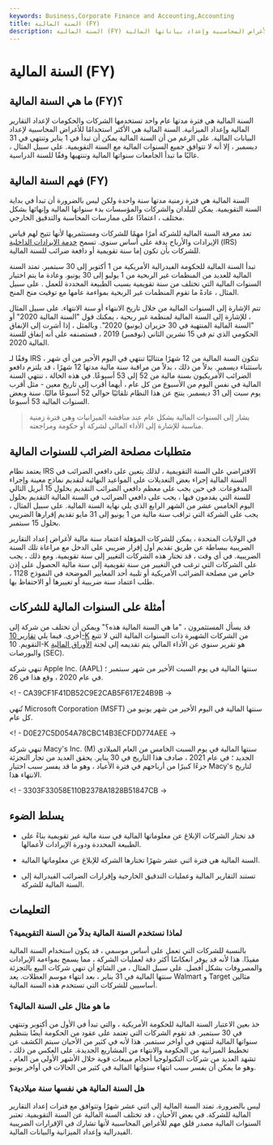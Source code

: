 ```yaml
---
keywords: Business,Corporate Finance and Accounting,Accounting
title: السنة المالية (FY)
description: السنة المالية (FY) هي فترة زمنية مدتها عام واحد تستخدمها الشركة أو الحكومة للأغراض المحاسبية وإعداد بياناتها المالية.
---
```


# السنة المالية (FY)
## ما هي السنة المالية (FY)؟

السنة المالية هي فترة مدتها عام واحد تستخدمها الشركات والحكومات لإعداد التقارير المالية وإعداد الميزانية. السنة المالية هي الأكثر استخدامًا للأغراض المحاسبية لإعداد البيانات المالية. على الرغم من أن السنة المالية يمكن أن تبدأ في 1 يناير وتنتهي في 31 ديسمبر ، إلا أنه لا تتوافق جميع السنوات المالية مع السنة التقويمية. على سبيل المثال ، غالبًا ما تبدأ الجامعات سنواتها المالية وتنتهيها وفقًا للسنة الدراسية.

## فهم السنة المالية (FY)

السنة المالية هي فترة زمنية مدتها سنة واحدة ولكن ليس بالضرورة أن تبدأ في بداية السنة التقويمية. يمكن للبلدان والشركات والمؤسسات بدء سنواتها المالية وإنهائها بشكل مختلف ، اعتمادًا على ممارسات المحاسبة والتدقيق الخارجي.

تعد معرفة السنة المالية للشركة أمرًا مهمًا للشركات ومستثمريها لأنها تتيح لهم قياس الإيرادات والأرباح بدقة على أساس سنوي. تسمح [خدمة الإيرادات الداخلية](/irs) (IRS) للشركات بأن تكون إما سنة تقويمية أو دافعة ضرائب للسنة المالية.

تبدأ السنة المالية للحكومة الفيدرالية الأمريكية من 1 أكتوبر إلى 30 سبتمبر. تمتد السنة المالية للعديد من المنظمات غير الربحية من 1 يوليو إلى 30 يونيو. وعادة ما يتم اختيار السنوات المالية التي تختلف من سنة تقويمية بسبب الطبيعة المحددة للعمل . على سبيل المثال ، عادةً ما تقوم المنظمات غير الربحية بمواءمة عامها مع توقيت منح المنح.

تتم الإشارة إلى السنوات المالية من خلال تاريخ الانتهاء أو سنة الانتهاء. على سبيل المثال ، للإشارة إلى السنة المالية لمنظمة غير ربحية ، يمكنك قول "السنة المالية 2020" أو "السنة المالية المنتهية في 30 حزيران (يونيو) 2020". وبالمثل ، إذا أشرت إلى الإنفاق الحكومي الذي تم في 15 تشرين الثاني (نوفمبر) 2019 ، فستصنفه على أنه إنفاق للسنة المالية 2020.

وفقًا لـ IRS ، تتكون السنة المالية من 12 شهرًا متتاليًا تنتهي في اليوم الأخير من أي شهر باستثناء ديسمبر. بدلاً من ذلك ، بدلاً من مراقبة سنة مالية مدتها 12 شهرًا ، قد يلتزم دافعو الضرائب الأمريكيون بسنة مالية من 52 إلى 53 أسبوعًا. في هذه الحالة ، تنتهي السنة المالية في نفس اليوم من الأسبوع من كل عام ، أيهما أقرب إلى تاريخ معين - مثل أقرب يوم سبت إلى 31 ديسمبر. ينتج عن هذا النظام تلقائيًا حوالي 52 أسبوعًا ماليًا. سنة وبعض السنوات المالية 53 أسبوعا.

> يشار إلى السنوات المالية بشكل عام عند مناقشة الميزانيات وهي فترة زمنية مناسبة للإشارة إلى الأداء المالي لشركة أو حكومة ومراجعته.

>

## متطلبات مصلحة الضرائب للسنوات المالية

يعتمد نظام IRS الافتراضي على السنة التقويمية ، لذلك يتعين على دافعي الضرائب في السنة المالية إجراء بعض التعديلات على المواعيد النهائية لتقديم نماذج معينة وإجراء المدفوعات. في حين يجب على معظم دافعي الضرائب التقديم بحلول 15 أبريل التالي للسنة التي يقدمون فيها ، يجب على دافعي الضرائب في السنة المالية التقديم بحلول اليوم الخامس عشر من الشهر الرابع الذي يلي نهاية السنة المالية. على سبيل المثال ، يجب على الشركة التي تراقب سنة مالية من 1 يونيو إلى 31 مايو تقديم إقرارها الضريبي بحلول 15 سبتمبر.

في الولايات المتحدة ، يمكن للشركات المؤهلة اعتماد سنة مالية لأغراض إعداد التقارير الضريبية ببساطة عن طريق تقديم أول إقرار ضريبي على الدخل مع مراعاة تلك السنة الضريبية. في أي وقت ، قد تختار هذه الشركات التغيير إلى سنة تقويمية. ومع ذلك ، يجب على الشركات التي ترغب في التغيير من سنة تقويمية إلى سنة مالية الحصول على إذن خاص من مصلحة الضرائب الأمريكية أو تلبية أحد المعايير الموضحة في النموذج 1128 ، طلب اعتماد سنة ضريبية أو تغييرها أو الاحتفاظ بها.

## أمثلة على السنوات المالية للشركات

قد يسأل المستثمرون ، "ما هي السنة المالية هذه؟" ويمكن أن تختلف من شركة إلى أخرى. فيما يلي [تقارير 10-K](/10-k) من الشركات الشهيرة ذات السنوات المالية التي لا تتبع التقويم. 10-K هو تقرير سنوي عن الأداء المالي يتم تقديمه إلى لجنة [الأوراق المالية](/sec) والبورصات (SEC).

تنهي شركة Apple Inc. (AAPL) سنتها المالية في يوم السبت الأخير من شهر سبتمبر ؛ في عام 2020 ، وقع هذا في 26.

<! - CA39CF1F41DB52C9E2CAB5F617E24B9B ->

تُنهي Microsoft Corporation (MSFT) سنتها المالية في اليوم الأخير من شهر يونيو من كل عام.

<! - D0E27C5D054A78CBC14B3ECFDD774AEE ->

تنهي شركة Macy's Inc. (M) سنتها المالية في يوم السبت الخامس من العام الميلادي الجديد ؛ في عام 2021 ، صادف هذا التاريخ في 30 يناير. يحقق العديد من تجار التجزئة جزءًا كبيرًا من أرباحهم في فترة الأعياد ، وهو ما قد يفسر سبب اختيار Macy's لتاريخ الانتهاء هذا.

<! - 3303F33058E110B2378A1828B51847CB ->

## يسلط الضوء

- قد تختار الشركات الإبلاغ عن معلوماتها المالية في سنة مالية غير تقويمية بناءً على الطبيعة المحددة ودورة الإيرادات لأعمالها.

- السنة المالية هي فترة اثني عشر شهرًا تختارها الشركة للإبلاغ عن معلوماتها المالية.

- تستند التقارير المالية وعمليات التدقيق الخارجية وإقرارات الضرائب الفيدرالية إلى السنة المالية للشركة.

## التعليمات

### لماذا نستخدم السنة المالية بدلاً من السنة التقويمية؟

بالنسبة للشركات التي تعمل على أساس موسمي ، قد يكون استخدام السنة المالية مفيدًا. هذا لأنه قد يوفر انعكاسًا أكثر دقة لعمليات الشركة ، مما يسمح بمواءمة الإيرادات والمصروفات بشكل أفضل. على سبيل المثال ، من الشائع أن تنهي شركات البيع بالتجزئة سنتها المالية في 31 يناير ، بعد انتهاء موسم العطلات. يعد Walmart و Target مثالين أساسيين للشركات التي تستخدم هذه السنة المالية.

### ما هو مثال على السنة المالية؟

خذ بعين الاعتبار السنة المالية للحكومة الأمريكية ، والتي تبدأ في الأول من أكتوبر وتنتهي في 30 سبتمبر. قد تقوم الشركات التي تعتمد على عقود من الحكومة أيضًا بتنظيم سنواتها المالية لتنتهي في أواخر سبتمبر. هذا لأنه في كثير من الأحيان سيتم الكشف عن تخطيط الميزانية من الحكومة والانتهاء من المشاريع الجديدة. على العكس من ذلك ، تشهد العديد من شركات التكنولوجيا أحجام مبيعات قوية خلال الأشهر الأولى من العام ، وهو ما يمكن أن يفسر سبب انتهاء سنواتها المالية في كثير من الحالات في أواخر يونيو.

### هل السنة المالية هي نفسها سنة ميلادية؟

ليس بالضرورة. تمتد السنة المالية إلى اثني عشر شهرًا وتتوافق مع فترات إعداد التقارير المالية للشركة. في بعض الأحيان ، قد تختلف السنة المالية عن السنة التقويمية. تعتبر السنوات المالية مصدر قلق مهم للأغراض المحاسبية لأنها تشارك في الإقرارات الضريبية الفيدرالية وإعداد الميزانية والبيانات المالية.

